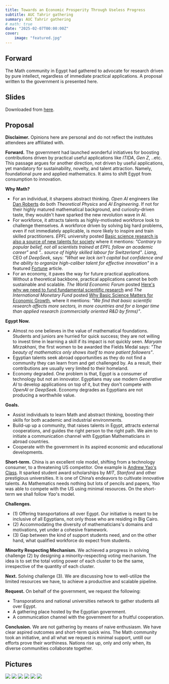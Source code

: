 ```yaml
---
title: Towards an Economic Prosperity Through Useless Progress
subtitle: AUC Tahrir gathering
summary: AUC Tahrir gathering
# math: true
date: "2025-02-07T00:00:00Z"
cover:
    image: "featured.jpg"
---
```


## Forward

The Math community in Egypt had gathered to advocate for research driven by pure intellect, regardless of immediate practical applications. A proposal written to the government is presented here.

## Slides

Downloaded from [here](./slides-economic-useless-progress.pdf).

## Proposal

**Disclaimer.** Opinions here are personal and do not reflect the institutes attendees are affiliated with.

**Forward.** The government had launched wonderful initiatives for boosting contributions driven by practical useful applications like _ITIDA_, _Gen Z_, ..etc. This passage argues for another direction, not driven by useful applications, yet mandatory for sustainability, novelty, and talent attraction. Namely, foundational pure and applied mathematics. It aims to shift Egypt from consumption to innovation.

**Why Math?**
- For an individual, it sharpens abstract thinking. _Open AI_ engineers like [Dan Roberts](https://danintheory.com/) do both _Theoretical Physics_ and _AI Engineering_. If not for their highly matured mathematical background, and curiosity-driven taste, they wouldn't have sparked the new revolution wave in AI.
- For workforce, it attracts talents as highly-motivated workforce look to challenge themselves. A workforce driven by solving big hard problems, even if not immediately applicable, is more likely to inspire and train skilled practitioners. _EPFL_ university posted [Basic science research is also a source of new talents for society](https://www.epfl.ch/about/facts/basic-science-research-is-also-a-source-of-new-talent-for-society/) where it mentions: _"Contrary to popular belief, not all scientists trained at EPFL follow an academic career"_ and _".. source of highly skilled labour for Switzerland"_. _Liang_, CEO of _DeepSeek_, says: _"What we lack isn’t capital but confidence and the ability to organize high-caliber talent for effective innovation"_ in a featured [Fortune](https://fortune.com/2025/01/27/deepseek-founder-liang-wenfeng-hedge-fund-manager-high-flyer-quant-trading/) article.
- For an economy, it paves the way for future practical applications. Without a theoretical backbone, practical applications cannot be both sustainable and scalable. _The World Economic Forum_ posted [Here's why we need to fund fundamental scientific research](https://www.weforum.org/stories/2023/01/here-s-why-fund-fundamental-scientific-research-davos2023/) and _The International Monetary Fund_ posted [Why Basic Science Matters for Economic Growth](https://www.imf.org/en/Blogs/Articles/2021/10/06/blog-ch3-weo-why-basic-science-matters-for-economic-growth), where it mentions: _"We find that basic scientific research affects more sectors, in more countries and for a longer time than applied research (commercially oriented R&D by firms)"_.

**Egypt Now.**
- Almost no one believes in the value of mathematical foundations. Students and juniors are hurried for quick success; they are not willing to invest time in learning a skill if its impact is not quickly seen. _Maryam Mirzakhani_, the first women to be awarded the Fields Medal says: _"The beauty of mathematics only shows itself to more patient followers"_.
- Egyptian talents seek abroad opportunities as they do not find a community they can learn from and get challenged by. As a result, their contributions are usually very limited to their homeland.
- Economy degraded. One problem is that, Egypt is a consumer of technology but not an innovator. Egyptians may use modern _Generative AI_ to develop applications on top of it, but they don't compete with _OpenAI_ or _DeepSeek_. Economy degrades as Egyptians are not producing a worthwhile value.

**Goals.**
- Assist individuals to learn Math and abstract thinking, boosting their skills for both academic and industrial environments.
- Build-up up a community, that raises talents in Egypt, attracts external cooperations, and guides the right person to the right path. We aim to initiate a communication channel with Egyptian Mathematicians in abroad countries.
- Cooperate with the government in its aspired economic and educational developments.

**Short-term.** China is an excellent role model, shifting from a technology consumer, to a threatening US competitor. One example is [Andrew Yao's Class](https://iiis.tsinghua.edu.cn/en/yaoclass/). It sparked student award scholarships by _MIT_, _Stanford_ and other prestigious universities. It is one of China’s endeavors to cultivate innovative talents. As Mathematics needs nothing but lots of pencils and papers, _Yao_ was able to compete with the US using minimal resources. On the short-term we shall follow _Yao_'s model.

**Challenges.**
- (1) Offering transportations all over Egypt. Our initiative is meant to be inclusive of all Egyptians, not only those who are residing in Big Cairo.
- (2) Accommodating the diversity of mathematicians's domains and motivations, yet under a cohesive framework.
- (3) Gap between the kind of support students need, and on the other hand, what qualified workforce do expect from students.

**Minority Respecting Mechanism.** We achieved a progress in solving challenge (2) by designing a minority-respecting voting mechanism. The idea is to set the total voting power of each cluster to be the same, irrespective of the quantity of each cluster.

**Next.** Solving challenge (3). We are discussing how to well-utilize the limited resources we have, to achieve a productive and scalable pipeline.

**Request.** On behalf of the government, we request the following:
- Transporations and national universities network to gather students all over Egypt.
- A gathering place hosted by the Egyptian government.
- A communication channel with the government for a fruitful cooperation.

**Conclusion.** We are not gathering by means of naive enthusiasm. We have clear aspired outcomes and short-term quick wins. The Math community took an initiative, and all what we request is minimal support, untill our efforts prove their worthiness. Nations rise up, only and only when, its diverse communities collaborate together.

## Pictures

![](./tahrir-5.jpg)
![](./tahrir-4.jpg)
![](./tahrir-6.jpg)
![](./tahrir-2.jpg)
![](./tahrir-7.jpg)
![](./tahrir-3.jpg)
